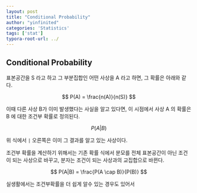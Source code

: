 ```yaml
---
layout: post
title: "Conditional Probability"
author: "yinfinited"
categories: 'Statistics'
tags: ['stat']
typora-root-url: ../
---
```


## Conditional Probability

표본공간을 S 라고 하고 그 부분집합인 어떤 사상을 A 라고 하면, 그 확률은 아래와 같다.

$$
P(A) = \frac{n(A)}{n(S)}
$$

이때 다른 사상 B가 이미 발생했다는 사실을 알고 있다면, 이 시점에서 사상 A 의 확률은 B 에 대한 조건부 확률로 정의된다.

$$
P(A|B)
$$

위 식에서 `|` 오른쪽은 이미 그 결과를 알고 있는 사상이다.

조건부 확률을 계산하기 위해서는 기존 확률 식에서 분모를 전체 표본공간이 아닌 조건이 되는 사상으로 바꾸고, 분자는 조건이 되는 사상과의 교집합으로 바뀐다.

$$
P(A|B) = \frac{P(A \cap B)}{P(B)}
$$

실생활에서는 조건부확률을 더 쉽게 알수 있는 경우도 있어서 



